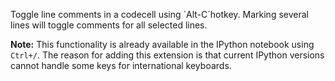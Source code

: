 Toggle line comments in a codecell using ´Alt-C´hotkey. Marking several lines will toggle comments for all selected lines.

**Note:** This functionality is already available in the IPython notebook using `Ctrl+/`. The reason for adding this extension is that current IPython versions cannot handle some keys for international keyboards.
 